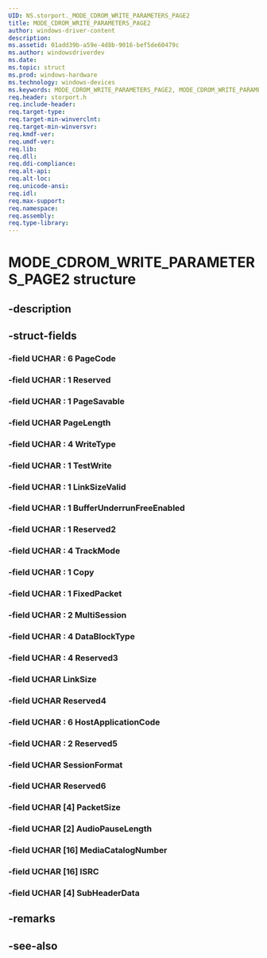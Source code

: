 ```yaml
---
UID: NS.storport._MODE_CDROM_WRITE_PARAMETERS_PAGE2
title: MODE_CDROM_WRITE_PARAMETERS_PAGE2
author: windows-driver-content
description: 
ms.assetid: 01add39b-a59e-4d8b-9016-bef5de60479c
ms.author: windowsdriverdev
ms.date: 
ms.topic: struct
ms.prod: windows-hardware
ms.technology: windows-devices
ms.keywords: MODE_CDROM_WRITE_PARAMETERS_PAGE2, MODE_CDROM_WRITE_PARAMETERS_PAGE2, *PMODE_CDROM_WRITE_PARAMETERS_PAGE2
req.header: storport.h
req.include-header:
req.target-type:
req.target-min-winverclnt:
req.target-min-winversvr:
req.kmdf-ver:
req.umdf-ver:
req.lib:
req.dll:
req.ddi-compliance:
req.alt-api:
req.alt-loc:
req.unicode-ansi:
req.idl:
req.max-support:
req.namespace:
req.assembly:
req.type-library:
---
```


# MODE_CDROM_WRITE_PARAMETERS_PAGE2 structure

## -description



## -struct-fields

### -field UCHAR  : 6 PageCode			
 	
### -field UCHAR  : 1 Reserved			
 	
### -field UCHAR  : 1 PageSavable			
 	
### -field UCHAR PageLength			
 	
### -field UCHAR  : 4 WriteType			
 	
### -field UCHAR  : 1 TestWrite			
 	
### -field UCHAR  : 1 LinkSizeValid			
 	
### -field UCHAR  : 1 BufferUnderrunFreeEnabled			
 	
### -field UCHAR  : 1 Reserved2			
 	
### -field UCHAR  : 4 TrackMode			
 	
### -field UCHAR  : 1 Copy			
 	
### -field UCHAR  : 1 FixedPacket			
 	
### -field UCHAR  : 2 MultiSession			
 	
### -field UCHAR  : 4 DataBlockType			
 	
### -field UCHAR  : 4 Reserved3			
 	
### -field UCHAR LinkSize			
 	
### -field UCHAR Reserved4			
 	
### -field UCHAR  : 6 HostApplicationCode			
 	
### -field UCHAR  : 2 Reserved5			
 	
### -field UCHAR SessionFormat			
 	
### -field UCHAR Reserved6			
 	
### -field UCHAR [4] PacketSize			
 	
### -field UCHAR [2] AudioPauseLength			
 	
### -field UCHAR [16] MediaCatalogNumber			
 	
### -field UCHAR [16] ISRC			
 	
### -field UCHAR [4] SubHeaderData			
 	
## -remarks

## -see-also